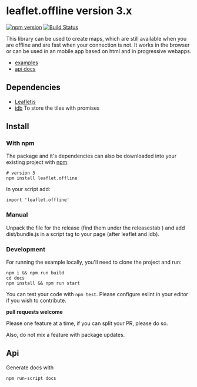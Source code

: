 # leaflet.offline version 3.x

[![npm version](https://badge.fury.io/js/leaflet.offline.svg)](https://badge.fury.io/js/leaflet.offline)
[![Build Status](https://travis-ci.org/allartk/leaflet.offline.png?branch=master)](https://travis-ci.org/allartk/leaflet.offline)

This library can be used to create maps, which are still available when you are offline and are fast when your connection is not. It works in the browser or can be used in an mobile app based on html and in progressive webapps.

- [examples](http://allartk.github.io/leaflet.offline/)
- [api docs](docs/api.md)

## Dependencies

- [Leafletjs](http://leafletjs.com/)
- [idb](https://www.npmjs.com/package/idb) To store the tiles with promises

## Install

### With npm

The package and it's dependencies can also be downloaded into
your existing project with [npm](http://npmjs.com):

```
# version 3
npm install leaflet.offline
```

In your script add:

```
import 'leaflet.offline'
```

### Manual

Unpack the file for the release (find them under the releasestab ) and add dist/bundle.js in a script tag
to your page (after leaflet and idb).

### Development

For running the example locally, you'll need to clone the project and run:

```
npm i && npm run build
cd docs
npm install && npm run start
```

You can test your code with `npm test`. Please configure eslint in your editor if you wish to contribute.

**pull requests welcome**

Please one feature at a time, if you can split your PR, please do so.

Also, do not mix a feature with package updates.

## Api

Generate docs with

```
npm run-script docs
```
